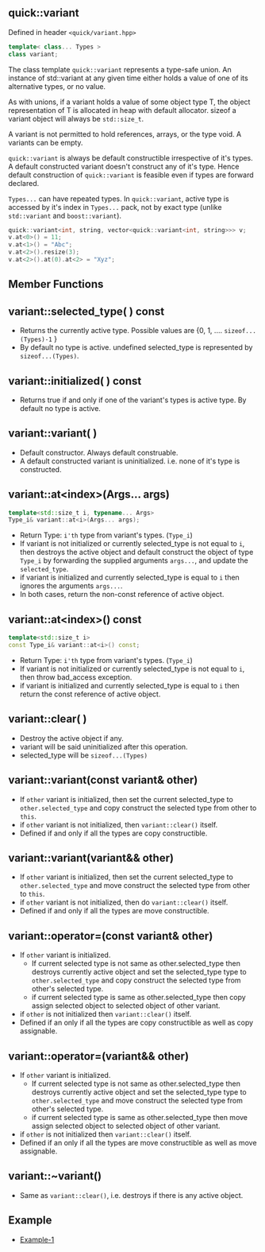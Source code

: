 
quick::variant
--------------------------
Defined in header `<quick/variant.hpp>`

```C++
template< class... Types >
class variant;
```

The class template `quick::variant` represents a type-safe union. An instance of std::variant at any given time either holds a value of one of its alternative types, or no value.

As with unions, if a variant holds a value of some object type T, the object representation of T is allocated in heap with default allocator. sizeof a variant object will always be `std::size_t`.

A variant is not permitted to hold references, arrays, or the type void. A variants can be empty.

`quick::variant` is always be default constructible irrespective of it's types. A default constructed variant doesn't construct any of it's type. Hence default construction of `quick::variant` is feasible even if types are forward declared.

`Types...` can have repeated types. In `quick::variant`, active type is accessed by it's index  in `Types...` pack, not by exact type (unlike `std::variant` and `boost::variant`).

```C++
quick::variant<int, string, vector<quick::variant<int, string>>> v;
v.at<0>() = 11;
v.at<1>() = "Abc";
v.at<2>().resize(3);
v.at<2>().at(0).at<2> = "Xyz";
```


Member Functions
-----------------------------------

## variant::selected_type( ) const
- Returns the currently active type. Possible values are {0, 1, .... `sizeof...(Types)-1` }
-  By default no type is active. undefined selected_type is represented by `sizeof...(Types)`.

## variant::initialized( ) const
- Returns true if and only if one of the variant's types is active type. By default no type is active.

## variant::variant( )
- Default constructor. Always default construable.
- A default constructed variant is uninitialized. i.e. none of it's type is constructed.


## variant::at\<index\>(Args... args)
```C++
template<std::size_t i, typename... Args>
Type_i& variant::at<i>(Args... args);
```
- Return Type: `i'th` type from variant's types. (`Type_i`)
- If variant is not initialized or currently selected_type is not equal to `i`, then destroys the active object  and default construct the object of type `Type_i` by forwarding the supplied arguments `args...`, and update the `selected_type`.
- if variant is initialized and currently selected_type is equal to `i` then ignores the arguments `args...`.
- In both cases, return the non-const reference of active object.

## variant::at\<index\>() const
```C++
template<std::size_t i>
const Type_i& variant::at<i>() const;
```
- Return Type: `i'th` type from variant's types. (`Type_i`)
- If variant is not initialized or currently selected_type is not equal to `i`, then throw bad_access exception.
- if variant is initialized and currently selected_type is equal to `i` then return the const reference of active object.

## variant::clear( )
- Destroy the active object if any.
- variant will be said uninitialized after this operation.
- selected_type will be `sizeof...(Types)`

## variant::variant(const variant& other)
- If `other` variant is initialized, then set the current selected_type to `other.selected_type` and copy construct the selected type from other to `this`. 
- if `other` variant is not initialized, then `variant::clear()` itself.
- Defined if and only if all the types are copy constructible.

## variant::variant(variant&& other)
- If `other` variant is initialized, then set the current selected_type to `other.selected_type` and move construct the selected type from other to `this`. 
- if `other` variant is not initialized, then do `variant::clear()` itself.
- Defined if and only if all the types are move constructible.

## variant::operator=(const variant& other)
- If `other` variant is initialized.
  - If current selected type is not same as other.selected_type then destroys currently active object and set the  selected_type type to `other.selected_type` and copy construct the selected type from other's selected type.
  - if current selected type is same as other.selected_type then copy assign selected object to selected object of other variant.
- if `other` is not initialized then `variant::clear()` itself.
- Defined if an only if all the types are copy constructible as well as copy assignable.

## variant::operator=(variant&& other)
- If `other` variant is initialized.
  - If current selected type is not same as other.selected_type then destroys currently active object and set the  selected_type type to `other.selected_type` and move construct the selected type from other's selected type.
  - if current selected type is same as other.selected_type then move assign selected object to selected object of other variant.
- if `other` is not initialized then `variant::clear()` itself.
- Defined if an only if all the types are move constructible as well as move assignable.


## variant::~variant()
- Same as `variant::clear()`, i.e. destroys if there is any active object.



## Example
- [Example-1](../tests/variant_test.cpp)

